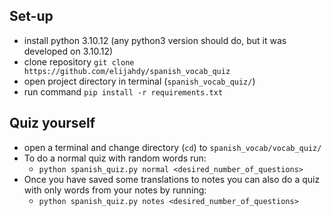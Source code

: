 ## Set-up
- install python 3.10.12 (any python3 version should do, but it was developed on 3.10.12)
- clone repository `git clone https://github.com/elijahdy/spanish_vocab_quiz`
- open project directory in terminal (`spanish_vocab_quiz/`)
- run command `pip install -r requirements.txt`

## Quiz yourself
- open a terminal and change directory (`cd`) to `spanish_vocab/vocab_quiz/`
- To do a normal quiz with random words run: 
  - `python spanish_quiz.py normal <desired_number_of_questions>`
- Once you have saved some translations to notes you can also do a quiz with only words from your notes by running: 
  - `python spanish_quiz.py notes <desired_number_of_questions>`